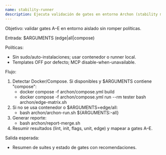 ```yaml
---
name: stability-runner
description: Ejecuta validación de gates en entorno Archon (stability mode)
---
```


Objetivo: validar gates A–E en entorno aislado sin romper políticas.

Entrada: $ARGUMENTS (edge|all|compose)

Políticas:
- Sin sudo/auto-instalaciones; usar contenedor o runner local.
- Templates OFF por defecto; MCP disable-when-unavailable.

Flujo:
1) Detectar Docker/Compose. Si disponibles y $ARGUMENTS contiene "compose":
   - docker compose -f archon/compose.yml build
   - docker compose -f archon/compose.yml run --rm tester bash archon/edge-matrix.sh
2) Si no se usa contenedor o $ARGUMENTS=edge/all:
   - bash archon/archon-run.sh ${ARGUMENTS:-all}
3) Generar reporte:
   - bash archon/report-merge.sh
4) Resumir resultados (lint, init, flags, unit, edge) y mapear a gates A–E.

Salida esperada:
- Resumen de suites y estado de gates con recomendaciones.

